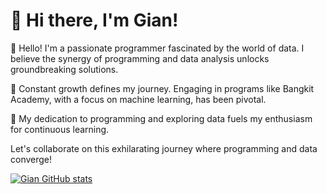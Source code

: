 # 👋 Hi there, I'm Gian!

👋 Hello! I'm a passionate programmer fascinated by the world of data. I believe the synergy of programming and data analysis unlocks groundbreaking solutions.

🌱 Constant growth defines my journey. Engaging in programs like Bangkit Academy, with a focus on machine learning, has been pivotal.

🚀 My dedication to programming and exploring data fuels my enthusiasm for continuous learning.

Let's collaborate on this exhilarating journey where programming and data converge!

<!-- GitHub stats from https://github.com/anuraghazra/github-readme-stats -->
[![Gian GitHub stats](https://github-readme-stats.vercel.app/api?username=Gian-18)](https://github.com/anuraghazra/github-readme-stats)<br/>

